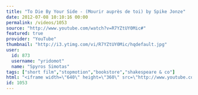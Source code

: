 ```yaml
---
title: "To Die By Your Side - (Mourir auprès de toi) by Spike Jonze"
date: 2012-07-08 10:10:16 00:00
permalink: /videos/1053
source: "http://www.youtube.com/watch?v=R7YZtUY0Mic#"
featured: true
provider: "YouTube"
thumbnail: "http://i3.ytimg.com/vi/R7YZtUY0Mic/hqdefault.jpg"
user:
  id: 873
  username: "yridomot"
  name: "Spyros Simotas"
tags: ["short film","stopmotion","bookstore","shakespeare & co"]
html: "<iframe width=\"640\" height=\"360\" src=\"http://www.youtube.com/embed/R7YZtUY0Mic?wmode=transparent&fs=1&feature=oembed\" frameborder=\"0\" allowfullscreen></iframe>"
id: 1053
---
```


